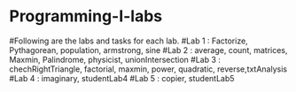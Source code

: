 # Programming-I-labs

#Following are the labs and tasks for each lab.
#Lab 1 : Factorize, Pythagorean, population, armstrong, sine
#Lab 2 : average, count, matrices, Maxmin, Palindrome, physicist, unionIntersection
#Lab 3 : chechRightTriangle, factorial, maxmin, power, quadratic, reverse,txtAnalysis
#Lab 4 : imaginary, studentLab4
#Lab 5 : copier, studentLab5
